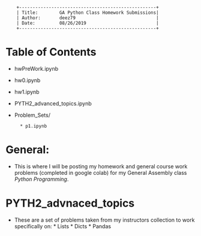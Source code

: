         +---------------------------------------------------+
        | Title:        GA Python Class Homework Submissions|
        | Author:       deez79                              |
        | Date:         08/26/2019                          |
        +---------------------------------------------------+

# Table of Contents
* hwPreWork.ipynb
* hw0.ipynb
* hw1.ipynb
* PYTH2_advanced_topics.ipynb
* Problem_Sets/
        
        * p1.ipynb

# General:
* This is where I will be posting my homework and general course work problems (completed in google colab) for my General Assembly class _Python Programming_.

# PYTH2_advnaced_topics
* These are a set of problems taken from my instructors collection to work specifically on:
        * Lists
        * Dicts
        * Pandas

